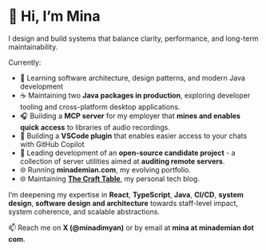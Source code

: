 # 👋 Hi, I’m Mina

<!--
**minademian/minademian** is a ✨ _special_ ✨ repository because its `README.md` (this file) appears on your GitHub profile.

Here are some ideas to get you started:

- 🔭 I’m currently working on ...
- 🌱 I’m currently learning ...
- 👯 I’m looking to collaborate on ...
- 🤔 I’m looking for help with ...
- 💬 Ask me about ...
- 📫 How to reach me: ...
- ⚡ Fun fact: ...
-->

I design and build systems that balance clarity, performance, and long-term maintainability.

Currently:

- 🌱 Learning software architecture, design patterns, and modern Java development
- ☕  Maintaining two **Java packages in production**, exploring developer tooling and cross-platform desktop applications.
- 🎧 Building a **MCP server** for my employer that **mines and enables quick access** to libraries of audio recordings.
- 🔧 Building a **VSCode plugin** that enables easier access to your chats with GitHub Copilot
- 🔧 Leading development of an **open-source candidate project** - a collection of server utilities aimed at **auditing remote servers**.
- 🌐 Running **minademian.com**, my evolving portfolio.
- 🌐 Maintaining [**The Craft Table**](https://blog.minademian.com), my personal tech blog.

I’m deepening my expertise in **React**, **TypeScript**, **Java**, **CI/CD**, **system design**, **software design and architecture** towards staff-level impact, system coherence, and scalable abstractions.

📫 Reach me on **X (@minadimyan)** or by email at **mina at minademian dot com**.
